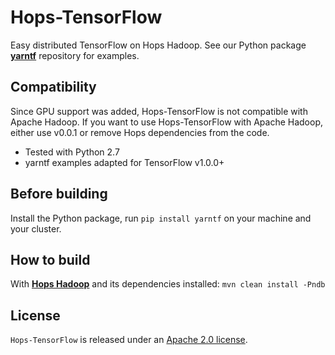 # Hops-TensorFlow
Easy distributed TensorFlow on Hops Hadoop. See our Python package [**yarntf**](yarntf/) repository for examples.

## Compatibility
Since GPU support was added, Hops-TensorFlow is not compatible with Apache Hadoop. If you want to use Hops-TensorFlow
 with Apache Hadoop, either use v0.0.1 or remove Hops dependencies from the code.

- Tested with Python 2.7
- yarntf examples adapted for TensorFlow v1.0.0+


## Before building
Install the Python package, run `pip install yarntf` on your machine and your cluster.

## How to build
With [**Hops Hadoop**](https://github.com/hopshadoop/hops) and its dependencies installed: `mvn clean install -Pndb`

## License
`Hops-TensorFlow` is released under an [Apache 2.0 license](LICENSE.txt).
